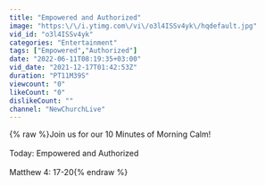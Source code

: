 ```yaml
---
title: "Empowered and Authorized"
image: "https:\/\/i.ytimg.com\/vi\/o3l4ISSv4yk\/hqdefault.jpg"
vid_id: "o3l4ISSv4yk"
categories: "Entertainment"
tags: ["Empowered","Authorized"]
date: "2022-06-11T08:19:35+03:00"
vid_date: "2021-12-17T01:42:53Z"
duration: "PT11M39S"
viewcount: "0"
likeCount: "0"
dislikeCount: ""
channel: "NewChurchLive"
---
```

{% raw %}Join us for our 10 Minutes of Morning Calm!<br /><br />Today: Empowered and Authorized<br /><br />Matthew 4: 17-20{% endraw %}
